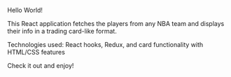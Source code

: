 Hello World!

This React application fetches the players from any NBA team and displays their info in a trading card-like format.

Technologies used: React hooks, Redux, and card functionality with HTML/CSS features

Check it out and enjoy!
